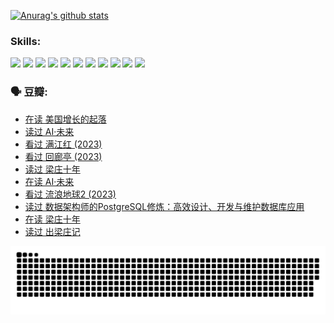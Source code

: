 
[![Anurag's github stats](https://github-readme-stats.vercel.app/api?username=w940853815)](https://github.com/anuraghazra/github-readme-stats)

### Skills:

<code><img height="32" src="https://cdn.jsdelivr.net/npm/simple-icons@v5/icons/python.svg"></code>
<code><img height="32" src="https://cdn.jsdelivr.net/npm/simple-icons@v5/icons/javascript.svg"></code>
<code><img height="32" src="https://cdn.jsdelivr.net/npm/simple-icons@v5/icons/django.svg"></code>
<code><img height="32" src="https://cdn.jsdelivr.net/npm/simple-icons@v5/icons/flask.svg"></code>
<code><img height="32" src="https://cdn.jsdelivr.net/npm/simple-icons@v5/icons/vuetify.svg"></code>
<code><img height="32" src="https://cdn.jsdelivr.net/npm/simple-icons@v5/icons/git.svg"></code>
<code><img height="32" src="https://cdn.jsdelivr.net/npm/simple-icons@v5/icons/docker.svg"></code>
<code><img height="32" src="https://cdn.jsdelivr.net/npm/simple-icons@v5/icons/postgresql.svg"></code>
<code><img height="32" src="https://cdn.jsdelivr.net/npm/simple-icons@v5/icons/elasticsearch.svg"></code>
<code><img height="32" src="https://cdn.jsdelivr.net/npm/simple-icons@v5/icons/macos.svg"></code>
<code><img height="32" src="https://cdn.jsdelivr.net/npm/simple-icons@v5/icons/linux.svg"></code>

### 🗣 豆瓣:

<!-- DOUBAN-ACTIVITIES:START -->
- [在读 美国增长的起落](https://www.douban.com/people/136069238/status/4220055912/?_i=83310524)
- [读过 AI·未来](https://www.douban.com/people/136069238/status/4220054171/?_i=83310524)
- [看过 满江红‎ (2023)](https://www.douban.com/people/136069238/status/4219146433/?_i=83310524)
- [看过 回廊亭‎ (2023)](https://www.douban.com/people/136069238/status/4215992758/?_i=83310524)
- [读过 梁庄十年](https://www.douban.com/people/136069238/status/4206664969/?_i=83310524)
- [在读 AI·未来](https://www.douban.com/people/136069238/status/4206653520/?_i=83310524)
- [看过 流浪地球2‎ (2023)](https://www.douban.com/people/136069238/status/4199558549/?_i=83310524)
- [读过 数据架构师的PostgreSQL修炼：高效设计、开发与维护数据库应用](https://www.douban.com/people/136069238/status/4199451104/?_i=83310524)
- [在读 梁庄十年](https://www.douban.com/people/136069238/status/4198822794/?_i=83310524)
- [读过 出梁庄记](https://www.douban.com/people/136069238/status/4198821001/?_i=83310524)
<!-- DOUBAN-ACTIVITIES:END -->


![Snake animation](https://raw.githubusercontent.com/w940853815/w940853815/output/github-contribution-grid-snake.svg)

<!--
**w940853815/w940853815** is a ✨ _special_ ✨ repository because its `README.md` (this file) appears on your GitHub profile.

Here are some ideas to get you started:

- 🔭 I’m currently working on ...
- 🌱 I’m currently learning ...
- 👯 I’m looking to collaborate on ...
- 🤔 I’m looking for help with ...
- 💬 Ask me about ...
- 📫 How to reach me: ...
- 😄 Pronouns: ...
- ⚡ Fun fact: ...
-->
